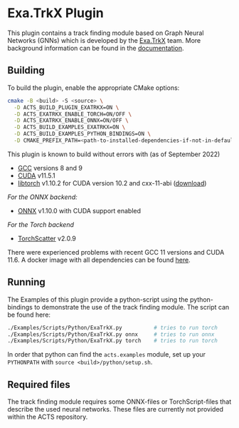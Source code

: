 # Exa.TrkX Plugin

This plugin contains a track finding module based on Graph Neural Networks (GNNs) which is developed by the [Exa.TrkX](https://exatrkx.github.io/) team. More background information can be found in the [documentation](https://acts.readthedocs.io/en/latest/plugins/exatrkx.html).

## Building

To build the plugin, enable the appropriate CMake options:

```bash
cmake -B <build> -S <source> \
  -D ACTS_BUILD_PLUGIN_EXATRKX=ON \
  -D ACTS_EXATRKX_ENABLE_TORCH=ON/OFF \
  -D ACTS_EXATRKX_ENABLE_ONNX=ON/OFF \
  -D ACTS_BUILD_EXAMPLES_EXATRKX=ON \
  -D ACTS_BUILD_EXAMPLES_PYTHON_BINDINGS=ON \
  -D CMAKE_PREFIX_PATH=<path-to-installed-dependencies-if-not-in-default-paths>
```

This plugin is known to build without errors with (as of September 2022)

- [GCC](https://gcc.gnu.org) versions 8 and 9
- [CUDA](https://developer.nvidia.com/cuda-zone) v11.5.1
- [libtorch](https://pytorch.org/) v1.10.2 for CUDA version 10.2 and cxx-11-abi ([download](https://download.pytorch.org/libtorch/cu102/libtorch-cxx11-abi-shared-with-deps-1.10.2%2Bcu102.zip))

*For the ONNX backend:*
- [ONNX](https://github.com/microsoft/onnxruntime) v1.10.0 with CUDA support enabled

*For the Torch backend*
- [TorchScatter](https://github.com/rusty1s/pytorch_scatter) v2.0.9

There were experienced problems with recent GCC 11 versions and CUDA 11.6. A docker image with all dependencies can be found [here](https://github.com/acts-project/machines).

## Running

The Examples of this plugin provide a python-script using the python-bindings to demonstrate the use of the track finding module. The script can be found here:

```bash
./Examples/Scripts/Python/ExaTrkX.py          # tries to run torch
./Examples/Scripts/Python/ExaTrkX.py onnx     # tries to run onnx
./Examples/Scripts/Python/ExaTrkX.py torch    # tries to run torch
```

In order that python can find the `acts.examples` module, set up your `PYTHONPATH` with `source <build>/python/setup.sh`.

## Required files

The track finding module requires some ONNX-files or TorchScript-files that describe the used neural networks. These files are currently not provided within the ACTS repository.
